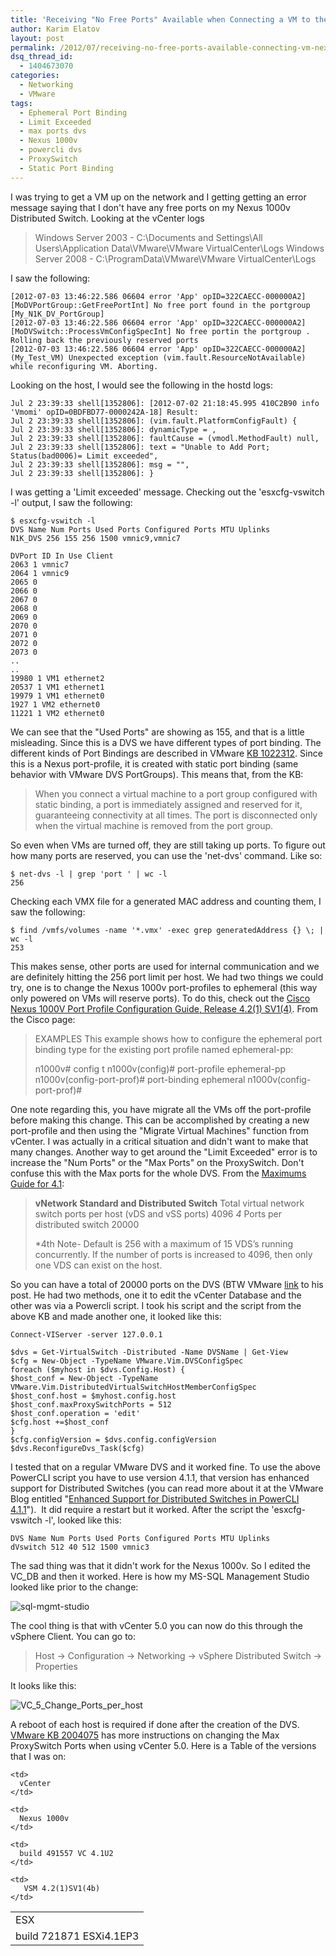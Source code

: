 ```yaml
---
title: 'Receiving "No Free Ports" Available when Connecting a VM to the Nexus 1000v'
author: Karim Elatov
layout: post
permalink: /2012/07/receiving-no-free-ports-available-connecting-vm-nexus-1000v/
dsq_thread_id:
  - 1404673070
categories:
  - Networking
  - VMware
tags:
  - Ephemeral Port Binding
  - Limit Exceeded
  - max ports dvs
  - Nexus 1000v
  - powercli dvs
  - ProxySwitch
  - Static Port Binding
---
```

I was trying to get a VM up on the network and I getting getting an error message saying that I don't have any free ports on my Nexus 1000v Distributed Switch. Looking at the vCenter logs

> Windows Server 2003 - C:\Documents and Settings\All Users\Application Data\VMware\VMware VirtualCenter\Logs
> Windows Server 2008 - C:\ProgramData\VMware\VMware VirtualCenter\Logs

I saw the following:


	[2012-07-03 13:46:22.586 06604 error 'App' opID=322CAECC-000000A2] [MoDVPortGroup::GetFreePortInt] No free port found in the portgroup [My_N1K_DV_PortGroup]
	[2012-07-03 13:46:22.586 06604 error 'App' opID=322CAECC-000000A2] [MoDVSwitch::ProcessVmConfigSpecInt] No free portin the portgroup . Rolling back the previously reserved ports
	[2012-07-03 13:46:22.586 06604 error 'App' opID=322CAECC-000000A2]  (My_Test_VM) Unexpected exception (vim.fault.ResourceNotAvailable) while reconfiguring VM. Aborting.


Looking on the host, I would see the following in the hostd logs:


	Jul 2 23:39:33 shell[1352806]: [2012-07-02 21:18:45.995 410C2B90 info 'Vmomi' opID=0BDFBD77-0000242A-18] Result:
	Jul 2 23:39:33 shell[1352806]: (vim.fault.PlatformConfigFault) {
	Jul 2 23:39:33 shell[1352806]: dynamicType = ,
	Jul 2 23:39:33 shell[1352806]: faultCause = (vmodl.MethodFault) null,
	Jul 2 23:39:33 shell[1352806]: text = "Unable to Add Port; Status(bad0006)= Limit exceeded",
	Jul 2 23:39:33 shell[1352806]: msg = "",
	Jul 2 23:39:33 shell[1352806]: }


I was getting a 'Limit exceeded' message. Checking out the 'esxcfg-vswitch -l' output, I saw the following:


	$ esxcfg-vswitch -l
	DVS Name Num Ports Used Ports Configured Ports MTU Uplinks
	N1K_DVS 256 155 256 1500 vmnic9,vmnic7

	DVPort ID In Use Client
	2063 1 vmnic7
	2064 1 vmnic9
	2065 0
	2066 0
	2067 0
	2068 0
	2069 0
	2070 0
	2071 0
	2072 0
	2073 0
	..
	..
	19980 1 VM1 ethernet2
	20537 1 VM1 ethernet1
	19979 1 VM1 ethernet0
	1927 1 VM2 ethernet0
	11221 1 VM2 ethernet0


We can see that the "Used Ports" are showing as 155, and that is a little misleading. Since this is a DVS we have different types of port binding. The different kinds of Port Bindings are described in VMware [KB 1022312](http://kb.vmware.com/kb/1022312). Since this is a Nexus port-profile, it is created with static port binding (same behavior with VMware DVS PortGroups). This means that, from the KB:

> When you connect a virtual machine to a port group configured with static binding, a port is immediately assigned and reserved for it, guaranteeing connectivity at all times. The port is disconnected only when the virtual machine is removed from the port group.

So even when VMs are turned off, they are still taking up ports. To figure out how many ports are reserved, you can use the 'net-dvs' command. Like so:


	$ net-dvs -l | grep 'port ' | wc -l
	256


Checking each VMX file for a generated MAC address and counting them, I saw the following:


	$ find /vmfs/volumes -name '*.vmx' -exec grep generatedAddress {} \; | wc -l
	253


This makes sense, other ports are used for internal communication and we are definitely hitting the 256 port limit per host. We had two things we could try, one is to change the Nexus 1000v port-profiles to ephemeral (this way only powered on VMs will reserve ports). To do this, check out the [Cisco Nexus 1000V Port Profile Configuration Guide, Release 4.2(1) SV1(4)](http://www.cisco.com/en/US/docs/switches/datacenter/nexus1000/sw/4_2_1_s_v_1_4/port_profile/configuration/guide/n1000v_portprof_2create.html#wp1132232). From the Cisco page:

> EXAMPLES
> This example shows how to configure the ephemeral port binding type for the existing port profile named ephemeral-pp:
>
> n1000v# config t
> n1000v(config)# port-profile ephemeral-pp
> n1000v(config-port-prof)# port-binding ephemeral
> n1000v(config-port-prof)#

One note regarding this, you have migrate all the VMs off the port-profile before making this change. This can be accomplished by creating a new port-profile and then using the "Migrate Virtual Machines" function from vCenter.
I was actually in a critical situation and didn't want to make that many changes. Another way to get around the "Limit Exceeded" error is to increase the "Num Ports" or the "Max Ports" on the ProxySwitch. Don't confuse this with the Max ports for the whole DVS. From the [Maximums Guide for 4.1](http://www.vmware.com/pdf/vsphere4/r41/vsp_41_config_max.pdf):

> **vNetwork Standard and Distributed Switch**
> Total virtual network switch ports per host (vDS and vSS ports) 4096 *4*
> Ports per distributed switch 20000
>
> *4th Note- Default is 256 with a maximum of 15 VDS’s running concurrently. If the number of ports is increased to 4096, then only one VDS can exist on the host.

So you can have a total of 20000 ports on the DVS (BTW VMware [link](http://kb.vmware.com/kb/1038193) to his post. He had two methods, one it to edit the vCenter Database and the other was via a Powercli script. I took his script and the script from the above KB and made another one, it looked like this:


	Connect-VIServer -server 127.0.0.1

	$dvs = Get-VirtualSwitch -Distributed -Name DVSName | Get-View
	$cfg = New-Object -TypeName VMware.Vim.DVSConfigSpec
	foreach ($myhost in $dvs.Config.Host) {
	$host_conf = New-Object -TypeName VMware.Vim.DistributedVirtualSwitchHostMemberConfigSpec
	$host_conf.host = $myhost.config.host
	$host_conf.maxProxySwitchPorts = 512
	$host_conf.operation = 'edit'
	$cfg.host +=$host_conf
	}
	$cfg.configVersion = $dvs.config.configVersion
	$dvs.ReconfigureDvs_Task($cfg)


I tested that on a regular VMware DVS and it worked fine. To use the above PowerCLI script you have to use version 4.1.1, that version has enhanced support for Distributed Switches (you can read more about it at the VMware Blog entitled "[Enhanced Support for Distributed Switches in PowerCLI 4.1.1](http://blogs.vmware.com/vipowershell/2010/12/enhanced-support-for-distributed-switches-in-powercli-411.html)").  It did require a restart but it worked. After the script the 'esxcfg-vswitch -l', looked like this:


	DVS Name Num Ports Used Ports Configured Ports MTU Uplinks
	dVswitch 512 40 512 1500 vmnic3


The sad thing was that it didn't work for the Nexus 1000v. So I edited the VC_DB and then it worked. Here is how my MS-SQL Management Studio looked like prior to the change:

![sql-mgmt-studio](https://github.com/elatov/uploads/raw/master/2012/07/sql-mgmt-studio.png)

The cool thing is that with vCenter 5.0 you can now do this through the vSphere Client. You can go to:

> Host -> Configuration -> Networking -> vSphere Distributed Switch -> Properties

It looks like this:

![VC_5_Change_Ports_per_host](https://github.com/elatov/uploads/raw/master/2012/07/VC_5_Change_Ports_per_host.png)

A reboot of each host is required if done after the creation of the DVS. [VMware KB 2004075](http://kb.vmware.com/kb/2004075) has more instructions on changing the Max ProxySwitch Ports when using vCenter 5.0. Here is a Table of the versions that I was on:

<table border="0">
  <tr>
    <td>
      ESX
    </td>

    <td>
      vCenter
    </td>

    <td>
      Nexus 1000v
    </td>
  </tr>

  <tr>
    <td>
      build 721871 ESXi4.1EP3
    </td>

    <td>
      build 491557 VC 4.1U2
    </td>

    <td>
       VSM 4.2(1)SV1(4b)
    </td>
  </tr>
</table>


